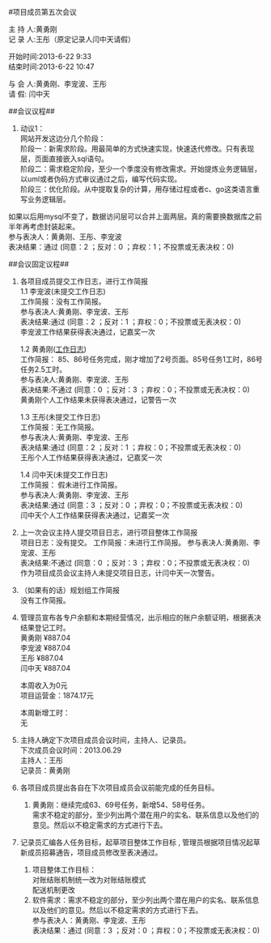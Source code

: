 #项目成员第五次会议

主 持 人:黄勇刚  
记 录 人:王彤（原定记录人闫中天请假）  

开始时间:2013-6-22 9:33  
结束时间:2013-6-22 10:47  

与 会 人:黄勇刚、李宠波、王彤  
请   假: 闫中天  

##会议议程##
1. 动议1：  
网站开发这边分几个阶段：  
阶段一：新需求阶段。用最简单的方式快速实现，快速迭代修改。只有表现层，页面直接嵌入sql语句。  
阶段二：需求稳定阶段，至少一个季度没有修改需求。开始提炼业务逻辑层，以uml或者伪码方式审议通过之后，编写代码实现。  
阶段三：优化阶段。从中提取复杂的计算，用存储过程或者c、go这类语言重写业务逻辑层。  

如果以后用mysql不变了，数据访问层可以合并上面两层。真的需要换数据库之前半年再考虑封装起来。  
参与表决人：黄勇刚、王彤、李宠波  
	表决结果：通过  (同意：2 ；反对：0 ；弃权：1；不投票或无表决权：0)

##会议固定议程##
1. 各项目成员提交工作日志，进行工作简报  
    1.1 李宠波(未提交工作日志)  
		工作简报：没有工作简报。  
 		参与表决人:黄勇刚、李宠波、王彤  
		表决结果:通过 (同意：2 ；反对：1 ；弃权：0；不投票或无表决权：0)  
		李宠波工作结果获得表决通过，记嘉奖一次  

	1.2 黄勇刚(<a href="https://github.com/mistyworm/Food.Log/blob/master/%E9%BB%84%E5%8B%87%E5%88%9A.201306.md">工作日志</a>)     
		工作简报： 85、86号任务完成，刚才增加了2号页面。85号任务1工时，86号任务2.5工时。  
		参与表决人:黄勇刚、李宠波、王彤  
		表决结果:不通过 (同意：0 ；反对：3 ；弃权：0；不投票或无表决权：0)  
		黄勇刚个人工作结果未获得表决通过，记警告一次  

	1.3 王彤(未提交工作日志)     
		工作简报：无工作简报。  
		参与表决人:黄勇刚、李宠波、王彤  
		表决结果:通过 (同意：2 ；反对：1 ；弃权：0；不投票或无表决权：0)  
		王彤个人工作结果获得表决通过，记嘉奖一次  


	1.4 闫中天(未提交工作日志)  
		工作简报： 假未进行工作简报。  
		参与表决人:黄勇刚、李宠波、王彤  
		表决结果:通过 (同意：3 ；反对：0 ；弃权：0；不投票或无表决权：0)  
		闫中天个人工作结果获得表决通过，记嘉奖一次  

2. 上一次会议主持人提交项目日志，进行项目整体工作简报  
    项目日志：没有提交。
	工作简报：未进行工作简报。
	参与表决人:黄勇刚、李宠波、王彤  
	表决结果:不通过 (同意：0 ；反对：3 ；弃权：0；不投票或无表决权：0)  
	作为项目成员会议主持人未提交项目日志，计闫中天一次警告。  

3. （如果有的话）规划组工作简报  
	没有工作简报。  
4. 管理员宣布各专户余额和本期经营情况，出示相应的账户余额证明，根据表决结果登记工时。  
    黄勇刚 ¥887.04  
    李宠波 ¥887.04  
    王彤 ¥887.04  
    闫中天 ¥887.04  

    本周收入为0元  
    项目运营金：1874.17元  

	本周新增工时：  
	无  

5. 主持人确定下次项目成员会议时间，主持人、记录员。  
	下次成员会议时间：2013.06.29  
	主持人：王彤  
    记录员：黄勇刚  

6. 各项目成员提出各自在下次项目成员会议前能完成的任务目标。  
	1. 黄勇刚：继续完成63、69号任务，新增54、58号任务。  
	需求不稳定的部分，至少列出两个潜在用户的实名、联系信息以及他们的意见。然后以不稳定需求的方式进行下去。  

7. 记录员汇编各人任务目标，起草项目整体工作目标 , 管理员根据项目情况起草新成员招募通告，项目成员修改至表决通过。  
    1. 项目整体工作目标：  
        对账结账机制统一改为对账结账模式  
        配送机制更改  
	2. 软件需求：需求不稳定的部分，至少列出两个潜在用户的实名、联系信息以及他们的意见。然后以不稳定需求的方式进行下去。  
	参与表决人：黄勇刚、李宠波、王彤  
	表决结果：通过  (同意：3 ；反对：0 ；弃权：0；不投票或无表决权：0)
